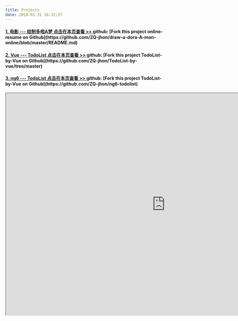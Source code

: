 ```yaml
---
title: Projects 
date: 2018-01-31 16:32:37
---
```

<h4  style="text-align:left;"> <a href="javascript:0;" id="dora"> 1.  电影 --- 绘制多啦A梦  点击在本页查看 >> </a>
github:  [Fork this project online-resume on Github](https://github.com/ZQ-jhon/draw-a-dora-A-mon-online/blob/master/README.md)
</h4>

<h4  style="text-align:left;"> <a href="javascript:0;" id="vTodo"> 2.  Vue  --- TodoList  点击在本页查看 >> </a>
github:  [Fork this project TodoList-by-Vue on Github](https://github.com/ZQ-jhon/TodoList-by-vue/tree/master)
</h4>
<h4  style="text-align:left;"> <a href="javascript:0;" id="ngTodo"> 3.  ng6  --- TodoList  点击在本页查看 >> </a>
github:  [Fork this project TodoList-by-Vue on Github](https://github.com/ZQ-jhon/ng6-todolist)
</h4>


<iframe class="iframes"  id="iframe" src="https://zq-jhon.github.io/draw-a-dora-A-mon-online/" width="1000" height="700"></iframe>

<script src="https://cdn.bootcss.com/jquery/3.2.0/jquery.min.js"></script>
<script type="text/javascript">
var iframe = document.getElementById('iframe');

var dora = document.getElementById('dora');

var vTodo = document.getElementById('vTodo');

var ngTodo = document.getElementById('ngTodo');



dora.onclick = function(){
	$('#iframe').attr('src','https://zq-jhon.github.io/draw-a-dora-A-mon-online/');

}

vTodo.onclick = function(){
	$('#iframe').attr('src','https://zq-jhon.github.io/TodoList-by-vue/');
}

ngTodo.onclick = function(){
	$('#iframe').attr('src','https://zq-jhon.github.io/ng6-todolist/dist/ngTodolist/index.html');
}
		
</script>